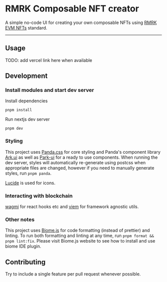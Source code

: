 # RMRK Composable NFT creator

A simple no-code UI for creating your own composable NFTs using [RMRK EVM NFTs](https://evm.rmrk.app) standard.

---


## Usage
TODO: add vercel link here when available


## Development

### Install modules and start dev server

Install dependencies

`pnpm install` 

Run nextjs dev server

`pnpm dev`

### Styling
This project uses [Panda.css](https://panda-css.com) for core styling and Panda's component library [Ark.ui](https://ark-ui.com) as well as [Park-ui](https://park-ui.com/) for a ready to use components. When running the dev server, styles will automatically re-generate using postcss when appropriate files are changed, however if you need to manually generate styles, run `pnpm panda`.

[Lucide](https://lucide.dev/) is used for icons.

### Interacting with blockchain
[wagmi](https://wagmi.sh/) for react hooks etc and [viem](https://viem.sh/) for framework agnostic utils.

### Other notes
This project uses [Biome.js](https://biomejs.dev) for code formatting (instead of prettier) and linting. To run both formatting and linting at any time, run `pnpm format && pnpm lint:fix`. Please visit Biome.js website to see how to install and use biome IDE plugin.


## Contributing

Try to include a single feature per pull request whenever possible.

